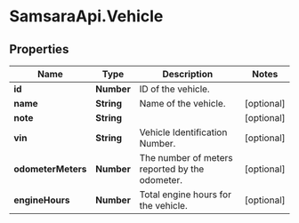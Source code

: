 # SamsaraApi.Vehicle

## Properties
Name | Type | Description | Notes
------------ | ------------- | ------------- | -------------
**id** | **Number** | ID of the vehicle. | 
**name** | **String** | Name of the vehicle. | [optional] 
**note** | **String** |  | [optional] 
**vin** | **String** | Vehicle Identification Number. | [optional] 
**odometerMeters** | **Number** | The number of meters reported by the odometer. | [optional] 
**engineHours** | **Number** | Total engine hours for the vehicle. | [optional] 


